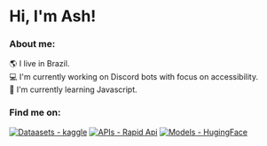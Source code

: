 # Hi, I'm Ash! 
### About me:
🌎 I live in Brazil. <br>
💻 I'm currently working on Discord bots with focus on accessibility. <br>
🧠 I'm currently learning Javascript. <br>

### Find me on:
<p>
<a href="https://www.kaggle.com/ashtrindade/datasets"><img src="https://img.shields.io/badge/Datasets-Kaggle-37bae8" alt="Dataasets - kaggle"></a>
<a href="https://rapidapi.com/user/ashtrindade"><img src="https://img.shields.io/badge/APIs-RapidAPI-1d4371" alt="APIs - Rapid Api"></a>
<a href="https://huggingface.co/ashtrindade"><img src="https://img.shields.io/badge/Models-Hugging%20Face-ffd21e" alt="Models - HugingFace"></a>
</p>



